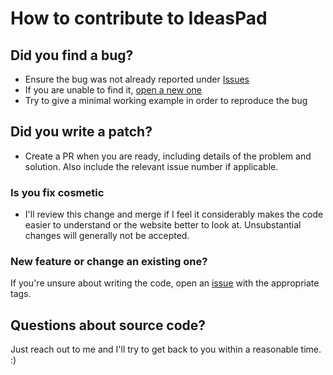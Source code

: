 # How to contribute to IdeasPad

## Did you find a bug?

* Ensure the bug was not already reported under [Issues][issues]
* If you are unable to find it, [open a new one][new issue]
* Try to give a minimal working example in order to reproduce the bug

## Did you write a patch?
* Create a PR when you are ready, including details of the problem and solution. Also include the relevant issue number if applicable.
### Is you fix cosmetic
* I'll review this change and merge if I feel it considerably makes the code easier to understand or the website better to look at. Unsubstantial changes will generally not be accepted.
### New feature or change an existing one?
If you're unsure about writing the code, open an [issue][new issue] with the appropriate tags.
## Questions about source code?
Just reach out to me and I'll try to get back to you within a reasonable time. :)

[repo]: https://github.com/mdave16/IdeasPad
[issues]: https://github.com/mdave16/IdeasPad/issue
[new issue]: https://github.com/mdave16/IdeasPad/issue/new
